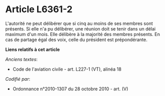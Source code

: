 # Article L6361-2

L'autorité ne peut délibérer que si cinq au moins de ses membres sont présents. Si elle n'a pu délibérer, une réunion doit se
tenir dans un délai maximum d'un mois. Elle délibère à la majorité des membres présents. En cas de partage égal des voix,
celle du président est prépondérante.

**Liens relatifs à cet article**

_Anciens textes_:

  - Code de l'aviation civile - art. L227-1 (VT), alinéa 18

_Codifié par_:

  - Ordonnance n°2010-1307 du 28 octobre 2010 - art. (V)

